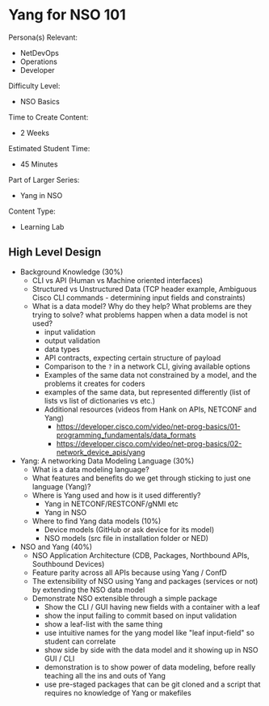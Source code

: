 # Yang for NSO 101

Persona(s) Relevant:

- NetDevOps
- Operations
- Developer

Difficulty Level:

- NSO Basics

Time to Create Content:

- 2 Weeks

Estimated Student Time:

- 45 Minutes

Part of Larger Series:

- Yang in NSO

Content Type:

- Learning Lab

## High Level Design

- Background Knowledge (30%)
  - CLI vs API (Human vs Machine oriented interfaces)
  - Structured vs Unstructured Data (TCP header example, Ambiguous Cisco CLI commands - determining input fields and constraints)
  - What is a data model? Why do they help? What problems are they trying to solve? what problems happen when a data model is not used?
    - input validation
    - output validation
    - data types
    - API contracts, expecting certain structure of payload
    - Comparison to the `?` in a network CLI, giving available options
    - Examples of the same data not constrained by a model, and the problems it creates for coders
    - examples of the same data, but represented differently (list of lists vs list of dictionaries vs etc.)
    - Additional resources (videos from Hank on APIs, NETCONF and Yang)
      - https://developer.cisco.com/video/net-prog-basics/01-programming_fundamentals/data_formats
      - https://developer.cisco.com/video/net-prog-basics/02-network_device_apis/yang
- Yang: A networking Data Modeling Language (30%)
  - What is a data modeling language?
  - What features and benefits do we get through sticking to just one language (Yang)?
  - Where is Yang used and how is it used differently?
    - Yang in NETCONF/RESTCONF/gNMI etc
    - Yang in NSO 
  - Where to find Yang data models (10%)
    - Device models (GitHub or ask device for its model)
    - NSO models (src file in installation folder or NED)
- NSO and Yang (40%)
  - NSO Application Architecture (CDB, Packages, Northbound APIs, Southbound Devices)
  - Feature parity across all APIs because using Yang / ConfD
  - The extensibility of NSO using Yang and packages (services or not) by extending the NSO data model
  - Demonstrate NSO extensible through a simple package
    - Show the CLI / GUI having new fields with a container with a leaf
    - show the input failing to commit based on input validation
    - show a leaf-list with the same thing
    - use intuitive names for the yang model like "leaf input-field" so student can correlate
    - show side by side with the data model and it showing up in NSO GUI / CLI
    - demonstration is to show power of data modeling, before really teaching all the ins and outs of Yang
    - use pre-staged packages that can be git cloned and a script that requires no knowledge of Yang or makefiles